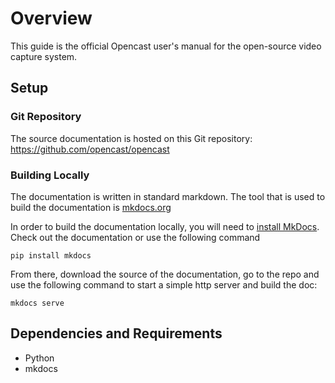 # Overview

This guide is the official Opencast user's manual for the open-source video capture system.

## Setup

### Git Repository
The source documentation is hosted on this Git repository: https://github.com/opencast/opencast

### Building Locally
The documentation is written in standard markdown. The tool that is used to build the documentation is
[mkdocs.org](http://www.mkdocs.org/)

In order to build the documentation locally, you will need to [install MkDocs](http://www.mkdocs.org/#installation).
Check out the documentation or use the following command

    pip install mkdocs

From there, download the source of the documentation, go to the repo and use the following command to start a simple
http server and build the doc:

    mkdocs serve

## Dependencies and Requirements

* Python
* mkdocs
